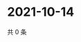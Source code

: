 # 2021-10-14

共 0 条

<!-- BEGIN WEIBO -->
<!-- 最后更新时间 Thu Oct 14 2021 22:13:38 GMT+0800 (China Standard Time) -->

<!-- END WEIBO -->
